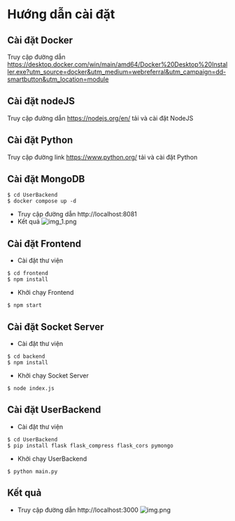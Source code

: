 # Hướng dẫn cài đặt
## Cài đặt Docker
Truy cập đường dẫn https://desktop.docker.com/win/main/amd64/Docker%20Desktop%20Installer.exe?utm_source=docker&utm_medium=webreferral&utm_campaign=dd-smartbutton&utm_location=module
## Cài đặt nodeJS
Truy cập đường dẫn https://nodejs.org/en/ tải và cài đặt NodeJS
## Cài đặt Python
Truy cập đường link https://www.python.org/ tải và cài đặt Python
## Cài đặt MongoDB
```
$ cd UserBackend
$ docker compose up -d
```
- Truy cập đường dẫn http://localhost:8081
- Kết quả
![img_1.png](img_1.png)
## Cài đặt Frontend
- Cài đặt thư viện 
```
$ cd frontend
$ npm install
```
- Khởi chạy Frontend
```
$ npm start
```
## Cài đặt Socket Server
- Cài đặt thư viện 
```
$ cd backend
$ npm install
```
- Khởi chạy Socket Server
```
$ node index.js
```
 ## Cài đặt UserBackend
- Cài đặt thư viện 
```
$ cd UserBackend
$ pip install flask flask_compress flask_cors pymongo
```
- Khởi chạy UserBackend
```
$ python main.py
```
## Kết quả
- Truy cập đường dẫn http://localhost:3000
![img.png](img.png)